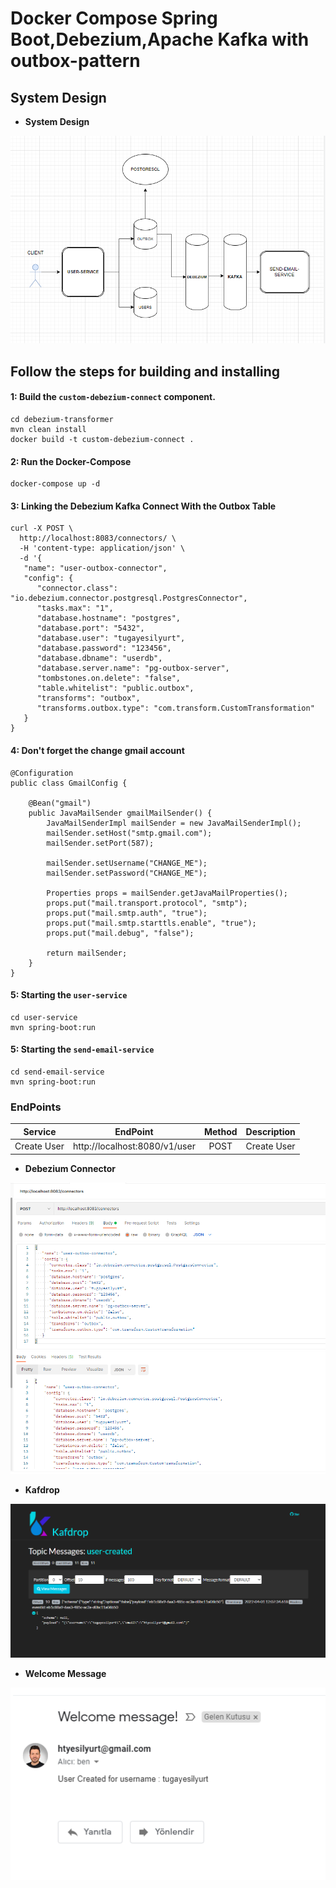 # Docker Compose Spring Boot,Debezium,Apache Kafka with outbox-pattern

## System Design ##

- **System Design**

![System Design](https://github.com/tugayesilyurt/spring-debezium-kafka-outbox-pattern/blob/main/assets/system-design.PNG)

## Follow the steps for building and installing

#### 1: Build the `custom-debezium-connect` component.

```shell
cd debezium-transformer
mvn clean install
docker build -t custom-debezium-connect .
```

#### 2: Run the Docker-Compose

```shell
docker-compose up -d
```

#### 3: Linking the Debezium Kafka Connect With the Outbox Table

```shell
curl -X POST \
  http://localhost:8083/connectors/ \
  -H 'content-type: application/json' \
  -d '{
   "name": "user-outbox-connector",
   "config": {
      "connector.class": "io.debezium.connector.postgresql.PostgresConnector",
      "tasks.max": "1",
      "database.hostname": "postgres",
      "database.port": "5432",
      "database.user": "tugayesilyurt",
      "database.password": "123456",
      "database.dbname": "userdb",
      "database.server.name": "pg-outbox-server",
      "tombstones.on.delete": "false",
      "table.whitelist": "public.outbox",
      "transforms": "outbox",
      "transforms.outbox.type": "com.transform.CustomTransformation"
   }
}
```
#### 4: Don't forget the change gmail account

```shell
@Configuration
public class GmailConfig {

    @Bean("gmail")
    public JavaMailSender gmailMailSender() {
        JavaMailSenderImpl mailSender = new JavaMailSenderImpl();
        mailSender.setHost("smtp.gmail.com");
        mailSender.setPort(587);

        mailSender.setUsername("CHANGE_ME");
        mailSender.setPassword("CHANGE_ME");

        Properties props = mailSender.getJavaMailProperties();
        props.put("mail.transport.protocol", "smtp");
        props.put("mail.smtp.auth", "true");
        props.put("mail.smtp.starttls.enable", "true");
        props.put("mail.debug", "false");

        return mailSender;
    }
}
```

#### 5: Starting the `user-service`

```shell
cd user-service
mvn spring-boot:run
```

#### 5: Starting the `send-email-service`

```shell
cd send-email-service
mvn spring-boot:run
```

### EndPoints ###

| Service       | EndPoint                      | Method | Description                                      |
| ------------- | ----------------------------- | :-----:| ------------------------------------------------ |
| Create User   | http://localhost:8080/v1/user | POST   | Create User 	            	                    |



- **Debezium Connector**

![Debezium Connector](https://github.com/tugayesilyurt/spring-debezium-kafka-outbox-pattern/blob/main/assets/debezium-connector.PNG)

- **Kafdrop**

![Kafdrop](https://github.com/tugayesilyurt/spring-debezium-kafka-outbox-pattern/blob/main/assets/user-created-kafka.PNG)

- **Welcome Message**

![Kafdrop](https://github.com/tugayesilyurt/spring-debezium-kafka-outbox-pattern/blob/main/assets/welcome-message.PNG)

